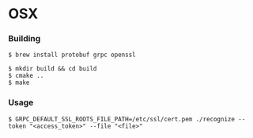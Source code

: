 # OSX
### Building
    $ brew install protobuf grpc openssl 
    
    $ mkdir build && cd build
    $ cmake ..
    $ make

### Usage
    $ GRPC_DEFAULT_SSL_ROOTS_FILE_PATH=/etc/ssl/cert.pem ./recognize --token "<access_token>" --file "<file>"